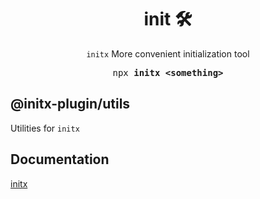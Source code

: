 <h1 align="center">init 🛠</h1>

<p align="center"><code>initx</code> More convenient initialization tool</p>

<pre align="center">npx <b>initx &lt;something&gt;</b></pre>

## @initx-plugin/utils

Utilities for `initx`

## Documentation

[initx](https://github.com/imba97/initx)
